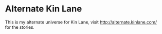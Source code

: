# Alternate Kin Lane
This is my alternate universe for Kin Lane, visit http://alternate.kinlane.com/ for the stories.
